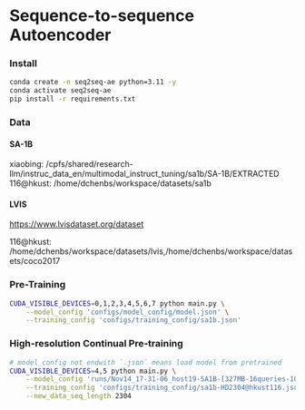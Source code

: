 # Sequence-to-sequence Autoencoder

### Install

```bash
conda create -n seq2seq-ae python=3.11 -y
conda activate seq2seq-ae
pip install -r requirements.txt
```

### Data

#### SA-1B

xiaobing: /cpfs/shared/research-llm/instruc_data_en/multimodal_instruct_tuning/sa1b/SA-1B/EXTRACTED
116@hkust: /home/dchenbs/workspace/datasets/sa1b

#### LVIS

https://www.lvisdataset.org/dataset

116@hkust: /home/dchenbs/workspace/datasets/lvis,/home/dchenbs/workspace/datasets/coco2017

### Pre-Training

```bash
CUDA_VISIBLE_DEVICES=0,1,2,3,4,5,6,7 python main.py \
    --model_config 'configs/model_config/model.json' \
    --training_config 'configs/training_config/sa1b.json'
```


### High-resolution Continual Pre-training

```bash
# model_config not endwith `.json` means load model from pretrained
CUDA_VISIBLE_DEVICES=4,5 python main.py \
    --model_config 'runs/Nov14_17-31-06_host19-SA1B-[327MB-16queries-1024]-[lr1e-05-bs16x1step-8gpu]/checkpoints/checkpoint_ep0_step950k' \
    --training_config 'configs/training_config/sa1b-HD2304@hkust116.json' \
    --new_data_seq_length 2304
```